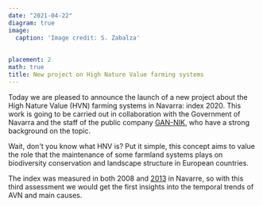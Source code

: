 ```yaml
---
date: "2021-04-22"
diagram: true
image:
  caption: 'Image credit: S. Zabalza'
  
  
placement: 2
math: true
title: New project on High Nature Value farming systems 
---
```


Today we are pleased to announce the launch of a new project about the High Nature Value (HVN) farming systems in Navarra: index 2020. This work is going to be carried out in collaboration with the Government of Navarra and the staff of the public company [GAN-NIK](https://gan-nik.es/), who have a strong background on the topic. 

Wait, don't you know what HNV is? Put it simple, this concept aims to value the role that the maintenance of some farmland systems plays on biodiversity conservation and landscape structure in European countries. 

The index was measured in both 2008 and [2013](https://www.navarra.es/NR/rdonlyres/86815038-FE6D-404A-9A29-3C27FCCBF013/371833/SistemasdeAltoValorNaturalenNavarra2013.pdf) in Navarre, so with this third assessment we would get the first insights into the temporal trends of AVN and main causes.


